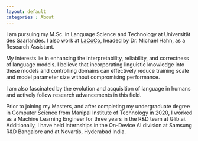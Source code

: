 ```yaml
---
layout: default
categories : About
---
```

I am pursuing my M.Sc. in Language Science and Technology at Universität des Saarlandes. I also work at [LaCoCo](https://lacoco-lab.github.io/home/), headed by Dr. Michael Hahn, as a Research Assistant.

My interests lie in enhancing the interpretability, reliability, and correctness of language models. I believe that incorporating linguistic knowledge into these models and controlling domains can effectively reduce training scale and model parameter size without compromising performance.

I am also fascinated by the evolution and acquisition of language in humans and actively follow research advancements in this field.

Prior to joining my Masters, and after completing my undergraduate degree in Computer Science from Manipal Institute of Technology in 2020, I worked as a Machine Learning Engineer for three years in the R&D team at Glib.ai. Additionally, I have held internships in the On-Device AI division at Samsung R&D Bangalore and at Novartis, Hyderabad India.